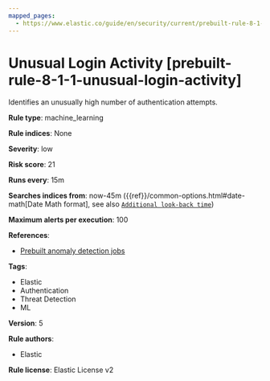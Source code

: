 ```yaml
---
mapped_pages:
  - https://www.elastic.co/guide/en/security/current/prebuilt-rule-8-1-1-unusual-login-activity.html
---
```


# Unusual Login Activity [prebuilt-rule-8-1-1-unusual-login-activity]

Identifies an unusually high number of authentication attempts.

**Rule type**: machine_learning

**Rule indices**: None

**Severity**: low

**Risk score**: 21

**Runs every**: 15m

**Searches indices from**: now-45m ({{ref}}/common-options.html#date-math[Date Math format], see also [`Additional look-back time`](docs-content://solutions/security/detect-and-alert/create-detection-rule.md#rule-schedule))

**Maximum alerts per execution**: 100

**References**:

* [Prebuilt anomaly detection jobs](docs-content://reference/security/prebuilt-anomaly-detection-jobs.md)

**Tags**:

* Elastic
* Authentication
* Threat Detection
* ML

**Version**: 5

**Rule authors**:

* Elastic

**Rule license**: Elastic License v2


